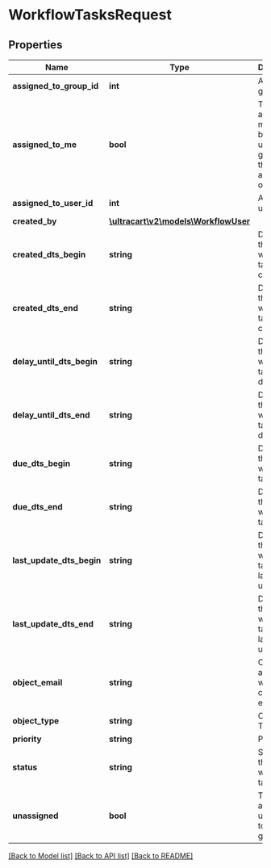 # WorkflowTasksRequest

## Properties
Name | Type | Description | Notes
------------ | ------------- | ------------- | -------------
**assigned_to_group_id** | **int** | Assigned to group ID | [optional] 
**assigned_to_me** | **bool** | Tasks are assigned to me either by direct user id or a group that the user is a member of | [optional] 
**assigned_to_user_id** | **int** | Assigned to user ID | [optional] 
**created_by** | [**\ultracart\v2\models\WorkflowUser**](WorkflowUser.md) |  | [optional] 
**created_dts_begin** | **string** | Date/time that the workflow task was created | [optional] 
**created_dts_end** | **string** | Date/time that the workflow task was created | [optional] 
**delay_until_dts_begin** | **string** | Date/time that the workflow task should delay until | [optional] 
**delay_until_dts_end** | **string** | Date/time that the workflow task should delay until | [optional] 
**due_dts_begin** | **string** | Date/time that the workflow task is due | [optional] 
**due_dts_end** | **string** | Date/time that the workflow task is due | [optional] 
**last_update_dts_begin** | **string** | Date/time that the workflow task was last updated | [optional] 
**last_update_dts_end** | **string** | Date/time that the workflow task was last updated | [optional] 
**object_email** | **string** | Object is associated with customer email | [optional] 
**object_type** | **string** | Object Type | [optional] 
**priority** | **string** | Priority | [optional] 
**status** | **string** | Status of the workflow task | [optional] 
**unassigned** | **bool** | Tasks that are unassigned to a user or group | [optional] 

[[Back to Model list]](../README.md#documentation-for-models) [[Back to API list]](../README.md#documentation-for-api-endpoints) [[Back to README]](../README.md)



